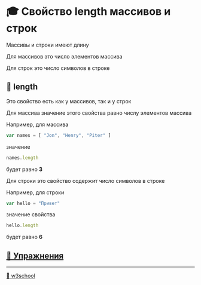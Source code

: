 # 🎓 Свойство length массивов и строк

Массивы и строки имеют длину

Для массивов это число элементов массива

Для строк это число символов в строке

## 📖 length

Это свойство есть как у массивов, так и у строк

Для массива значение этого свойства равно числу элементов массива

Например, для массива 
```javascript
var names = [ "Jon", "Henry", "Piter" ]
```
значение 
```javascript
names.length
``` 
будет равно **3**

Для строки это свойство содержит число символов в строке

Например, для строки 
```javascript
var hello = "Привет"
``` 
значение свойства 
```javascript
hello.length
``` 
будет равно **6**

## [💼 Упражнения](https://docs.google.com/forms/d/e/1FAIpQLSdsKuS6kG1r5O3H62G_m32NK8a88jmFmJ5e4N2uAiDLAb31xQ/viewform)
***
[🔗 w3school](https://www.w3schools.com/js/tryit.asp?filename=tryjs_string_length)
